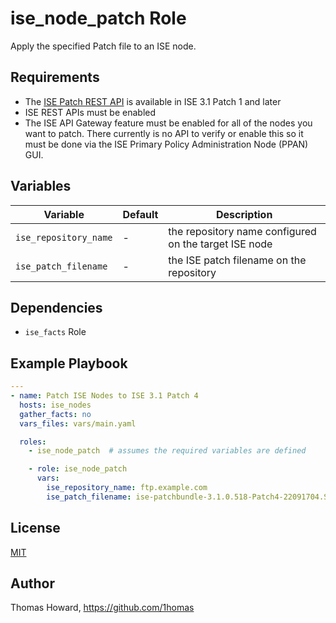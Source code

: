 # ise_node_patch Role

Apply the specified Patch file to an ISE node.

## Requirements

- The [ISE Patch REST API]() is available in ISE 3.1 Patch 1 and later
- ISE REST APIs must be enabled 
- The ISE API Gateway feature must be enabled for all of the nodes you want to patch. There currently is no API to verify or enable this so it must be done via the ISE Primary Policy Administration Node (PPAN) GUI.

## Variables

| Variable | Default | Description |
| -------- | ------- | ----------- |
| `ise_repository_name` | - | the repository name configured on the target ISE node |
| `ise_patch_filename`  | - | the ISE patch filename on the repository |

## Dependencies

- `ise_facts` Role

## Example Playbook

```yaml
---
- name: Patch ISE Nodes to ISE 3.1 Patch 4
  hosts: ise_nodes
  gather_facts: no
  vars_files: vars/main.yaml

  roles:
    - ise_node_patch  # assumes the required variables are defined

    - role: ise_node_patch
      vars:
        ise_repository_name: ftp.example.com
        ise_patch_filename: ise-patchbundle-3.1.0.518-Patch4-22091704.SPA.x86_64.tar.gz
```

## License

[MIT](https://mit-license.org/)

## Author

Thomas Howard, <https://github.com/1homas>
